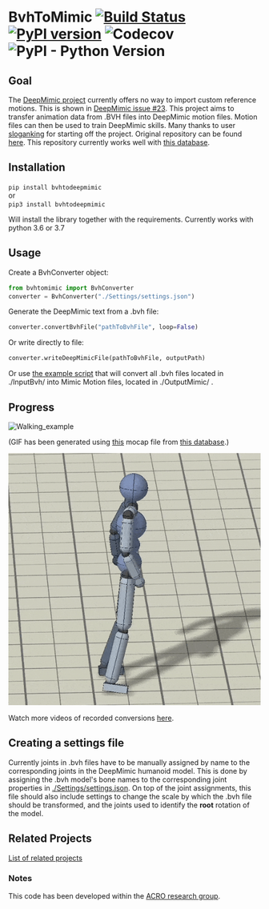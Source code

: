 # BvhToMimic [![Build Status](https://travis-ci.org/BartMoyaers/BvhToDeepMimic.svg?branch=master)](https://travis-ci.org/BartMoyaers/BvhToDeepMimic) [![PyPI version](https://badge.fury.io/py/bvhtodeepmimic.svg)](https://badge.fury.io/py/bvhtodeepmimic) ![Codecov](https://img.shields.io/codecov/c/github/BartMoyaers/BvhToDeepMimic) ![PyPI - Python Version](https://img.shields.io/pypi/pyversions/bvhtodeepmimic)

## Goal

The [DeepMimic project](https://github.com/xbpeng/DeepMimic) currently offers no way to import custom reference motions. This is shown in [DeepMimic issue #23](https://github.com/xbpeng/DeepMimic/issues/23). This project aims to transfer animation data from .BVH files into DeepMimic motion files. Motion files can then be used to train DeepMimic skills. Many thanks to user [sloganking](https://github.com/sloganking) for starting off the project. Original repository can be found [here](https://github.com/sloganking/BvhToMimic). This repository currently works well with [this database](http://mocap.cs.sfu.ca/).

## Installation
`pip install bvhtodeepmimic`    
or  
`pip3 install bvhtodeepmimic`

Will install the library together with the requirements. Currently works with python 3.6 or 3.7

## Usage
Create a BvhConverter object:
```python
from bvhtomimic import BvhConverter
converter = BvhConverter("./Settings/settings.json")
```

Generate the DeepMimic text from a .bvh file:
```python
converter.convertBvhFile("pathToBvhFile", loop=False)
```

Or write directly to file:
```python
converter.writeDeepMimicFile(pathToBvhFile, outputPath)
```

Or use [the example script](./example_script.py) that will convert all .bvh files located in ./InputBvh/ into Mimic Motion files, located in ./OutputMimic/ .

## Progress

![Walking_example](./Assets/walking_example.gif)

(GIF has been generated using [this](http://mocap.cs.sfu.ca/nusmocap/0005_Walking001.bvh) mocap file from [this database](http://mocap.cs.sfu.ca/).)

![SpeedVault_example](./Assets/SpeedVault_example.gif)

Watch more videos of recorded conversions [here](https://www.youtube.com/playlist?list=PLd8lridYo1jPV26RsWZIGSJJew9nu4XSF).

## Creating a settings file

Currently joints in .bvh files have to be manually assigned by name to the corresponding joints in the DeepMimic humanoid model. This is done by assigning the .bvh model's bone names to the corresponding joint properties in [./Settings/settings.json](./Settings/settings.json). On top of the joint assignments, this file should also include settings to change the scale by which the .bvh file should be transformed, and the joints used to identify the **root** rotation of the model.

## Related Projects

[List of related projects](https://github.com/sloganking/DeepMimic-Animation-Conversion)

### Notes

This code has been developed within the [ACRO research group](https://iiw.kuleuven.be/onderzoek/acro).
